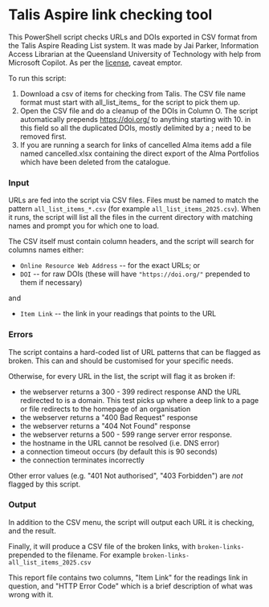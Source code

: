 # Talis Aspire link checking tool

This PowerShell script checks URLs and DOIs exported in CSV format from the
Talis Aspire Reading List system.  It was made by Jai Parker, Information
Access Librarian at the Queensland University of Technology with help from
Microsoft Copilot.  As per the [license](./LICENSE), caveat emptor.

To run this script:

1. Download a csv of items for checking from Talis. The CSV file name format
   must start with all_list_items_ for the script to pick them up.
2. Open the CSV file and do a cleanup of the DOIs in Column O. The script
   automatically prepends https://doi.org/ to anything starting with 10. in
   this field so all the duplicated DOIs, mostly delimited by a ; need to be
   removed first.
3. If you are running a search for links of cancelled Alma items add a file named cancelled.xlsx containing the direct export of the Alma Portfolios which have been deleted from the catalogue.

### Input

URLs are fed into the script via CSV files. Files must be named to match the
pattern `all_list_items_*.csv` (for example `all_list_items_2025.csv`). When
it runs, the script will list all the files in the current directory with
matching names and prompt you for which one to load.

The CSV itself must contain column headers, and the script will search for
columns names either:

* `Online Resource Web Address` -- for the exact URLs; or
* `DOI` -- for raw DOIs (these will have `"https://doi.org/"` prepended
   to them if necessary)

and

* `Item Link` -- the link in your readings that points to the URL

### Errors

The script contains a hard-coded list of URL patterns that can be flagged as
broken. This can and should be customised for your specific needs.

Otherwise, for every URL in the list, the script will flag it as broken if:

* the webserver returns a 300 - 399 redirect response AND the URL redirected to is a domain. This test picks up where a deep link to a page or file redirects to the homepage of an organisation
* the webserver returns a "400 Bad Request" response
* the webserver returns a "404 Not Found" response
* the webserver returns a 500 - 599 range server error response.
* the hostname in the URL cannot be resolved (i.e. DNS error)
* a connection timeout occurs (by default this is 90 seconds)
* the connection terminates incorrectly

Other error values (e.g. "401 Not authorised", "403 Forbidden") are _not_ flagged by this script.

### Output

In addition to the CSV menu, the script will output each URL it is checking,
and the result.

Finally, it will produce a CSV file of the broken links, with `broken-links-`
prepended to the filename. For example `broken-links-all_list_items_2025.csv`

This report file contains two columns, "Item Link" for the readings link in
question, and "HTTP Error Code" which is a brief description of what was
wrong with it.
